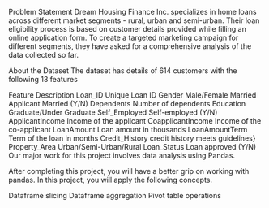 Problem Statement
Dream Housing Finance Inc. specializes in home loans across different market segments - rural, urban and semi-urban. Their loan eligibility process is based on customer details provided while filling an online application form. To create a targeted marketing campaign for different segments, they have asked for a comprehensive analysis of the data collected so far.

About the Dataset
The dataset has details of 614 customers with the following 13 features

Feature	                       Description
Loan_ID	                       Unique Loan ID
Gender	                       Male/Female
Married	                       Applicant Married (Y/N)
Dependents	               Number of dependents
Education	               Graduate/Under Graduate
Self_Employed	        Self-employed (Y/N)
ApplicantIncome	        Income of the applicant
CoapplicantIncome	Income of the co-applicant
LoanAmount	                Loan amount in thousands
LoanAmountTerm	Term of the loan in months
Credit_History	        credit history meets guidelines}
Property_Area	        Urban/Semi-Urban/Rural
Loan_Status	                Loan approved (Y/N)
Our major work for this project involves data analysis using Pandas.

After completing this project, you will have a better grip on working with pandas. In this project, you will apply the following concepts.

Dataframe slicing
Dataframe aggregation
Pivot table operations